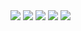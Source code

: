 <img src= https://profecantone.github.io/uno/sine-animation.gif>
<img src= https://profecantone.github.io/uno/diodo-directa.gif>
<img src= https://profecantone.github.io/uno/diodo-inversa.gif>
<img src= https://profecantone.github.io/uno/diodo-zener.gif>
<img src= https://profecantone.github.io/uno/medicion-led.gif>
